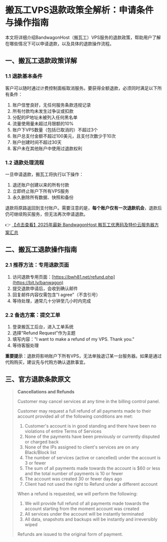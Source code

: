 # 搬瓦工VPS退款政策全解析：申请条件与操作指南

本文将详细介绍BandwagonHost（搬瓦工）VPS服务的退款政策，帮助用户了解在哪些情况下可以申请退款，以及具体的退款操作流程。

## 一、搬瓦工退款政策详解

### 1.1 退款基本条件

客户可以随时通过计费控制面板取消服务。要获得全额退款，必须同时满足以下所有条件：

1. 账户信誉良好，无任何服务条款违规记录
2. 所有付款均未发生过争议或扣款
3. 分配的IP地址未被列入任何黑名单
4. 流量使用量未超过月限额的10%
5. 账户下VPS数量（包括已取消的）不超过3个
6. 账户总支付金额不超过100美元，且支付次数少于10次
7. 账户创建时间不超过30天
8. 客户未在其他账户中使用过退款权利

### 1.2 退款处理流程

一旦申请退款，搬瓦工将执行以下操作：

1. 退还账户创建以来的所有付款
2. 立即终止账户下所有VPS服务
3. 永久删除所有数据、快照和备份

退款将原路返回到支付账户。需要注意的是，**每个账户仅有一次退款机会**，退款后仍可继续购买服务，但无法再次申请退款。

👉 [【点击查看】2025年最新 BandwagonHost 搬瓦工优惠码及特价云服务器方案汇总](https://bit.ly/banwagon)

## 二、搬瓦工退款操作指南

### 2.1 推荐方法：专用退款页面

1. 访问退款专用页面：[https://bwh81.net/refund.php](https://bit.ly/banwagon)
2. 提交退款申请后，会收到确认邮件
3. 回复邮件内容仅需包含"I agree"（不含引号）
4. 等待处理，通常几十分钟至几小时内完成

### 2.2 备选方案：提交工单

1. 登录搬瓦工后台，进入工单系统
2. 选择"Refund Request"作为主题
3. 填写内容："I want to make a refund of my VPS. Thank you."
4. 等待客服处理

**重要提示**：退款将影响账户下所有VPS，无法单独退订某一台服务器。如果是通过代购购买，建议先与代购方确认退款事宜。

## 三、官方退款条款原文

> **Cancellations and Refunds**
> 
> Customer may cancel services at any time in the billing control panel.
> 
> Customer may request a full refund of all payments made to their account provided all of the following conditions are met:
> 
> 1. Customer's account is in good standing and there have been no violations of entire Terms of Services
> 2. None of the payments have been previously or currently disputed or charged back
> 3. None of the IPs assigned to client's services are on any Black/Block list
> 4. The number of services (active or cancelled) under the account is 3 or fewer
> 5. The sum of all payments made towards the account is $60 or less and the total number of payments is 10 or fewer
> 6. The account was created 30 or fewer days ago
> 7. Client had not used the right to Refund under a different account
> 
> When a refund is requested, we will perform the following:
> 
> 1. We will provide full refund of all payments made towards the account starting from the moment account was created
> 2. All services under the account will be instantly terminated
> 3. All data, snapshots and backups will be instantly and irreversibly wiped
> 
> Refunds are issued to the original form of payment.